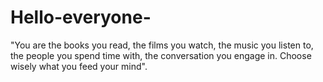 # Hello-everyone-
"You are the books you read, the films you watch, the music you listen to, the people you spend time with, the conversation you engage in. Choose wisely what you feed your mind".
